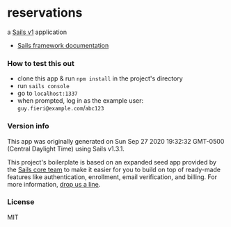 # reservations

a [Sails v1](https://sailsjs.com) application
+ [Sails framework documentation](https://sailsjs.com/get-started)

### How to test this out

+ clone this app & run `npm install` in the project's directory
+ run `sails console`
+ go to `localhost:1337`
+ when prompted, log in as the example user: `guy.fieri@example.com`/`abc123`


### Version info

This app was originally generated on Sun Sep 27 2020 19:32:32 GMT-0500 (Central Daylight Time) using Sails v1.3.1.

<!-- Internally, Sails used [`sails-generate@2.0.0`](https://github.com/balderdashy/sails-generate/tree/v2.0.0/lib/core-generators/new). -->


This project's boilerplate is based on an expanded seed app provided by the [Sails core team](https://sailsjs.com/about) to make it easier for you to build on top of ready-made features like authentication, enrollment, email verification, and billing.  For more information, [drop us a line](https://sailsjs.com/support).


<!--
Note:  Generators are usually run using the globally-installed `sails` CLI (command-line interface).  This CLI version is _environment-specific_ rather than app-specific, thus over time, as a project's dependencies are upgraded or the project is worked on by different developers on different computers using different versions of Node.js, the Sails dependency in its package.json file may differ from the globally-installed Sails CLI release it was originally generated with.  (Be sure to always check out the relevant [upgrading guides](https://sailsjs.com/upgrading) before upgrading the version of Sails used by your app.  If you're stuck, [get help here](https://sailsjs.com/support).)
-->

### License

MIT
